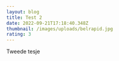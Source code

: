 ```yaml
---
layout: blog
title: Test 2
date: 2022-09-21T17:18:40.348Z
thumbnail: /images/uploads/belrapid.jpg
rating: 3
---
```

Tweede tesje